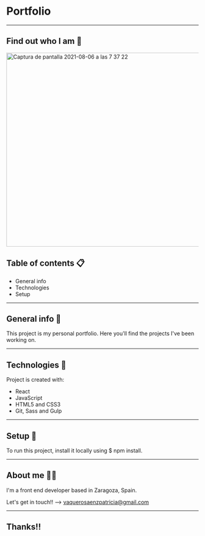 
# Portfolio
---------------------
## Find out who I am :hatched_chick:

<img width="508" alt="Captura de pantalla 2021-08-06 a las 7 37 22" src="https://user-images.githubusercontent.com/81591304/128461926-653945dc-ef95-4ace-b4a1-feb2af94ebd3.png">


## Table of contents :clipboard:
* General info
* Technologies
* Setup

---------------------

## General info :page_facing_up:
This project is my personal portfolio. Here you'll find the projects I've been working on.

----------------------
	
## Technologies :hammer:
Project is created with:
* React
* JavaScript
* HTML5 and CSS3
* Git, Sass and Gulp

----------------
	
## Setup :floppy_disk:
To run this project, install it locally using $ npm install.

--------------------

## About me :woman_technologist:

I'm a front end developer based in Zaragoza, Spain.

Let's get in touch!! -->  vaquerosaenzpatricia@gmail.com 

------------

## Thanks!!
